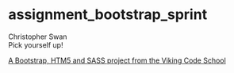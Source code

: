 assignment_bootstrap_sprint
===========================
Christopher Swan  
Pick yourself up!

[A Bootstrap, HTM5 and SASS project from the Viking Code School](http://www.vikingcodeschool.com)

